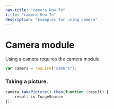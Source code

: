 ```yaml
---
nav-title: "camera How-To"
title: "camera How-To"
description: "Examples for using camera"
---
```

# Camera module
Using a camera requires the camera module.
``` JavaScript
var camera = require("camera");
```
### Taking a picture.
``` JavaScript
camera.takePicture().then(function (result) {
    result is ImageSource
});
```
